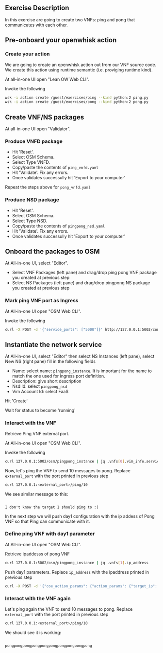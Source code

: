 ## Exercise Description

In this exercise are going to create two VNFs: ping and pong that communicates with each other.

## Pre-onboard your openwhisk action

### Create your action

We are going to create an openwhisk action out from our VNF source code. We create this action using runtime semantic (i.e. proviging runtime kind).

At all-in-one UI open "Lean OW Web CLI".


Invoke the following

```bash
wsk -i action create /guest/exercises/ping --kind python:2 ping.py
wsk -i action create /guest/exercises/pong --kind python:2 pong.py
```

## Create VNF/NS packages

At all-in-one UI open "Validator".

### Produce VNFD package

* Hit 'Reset'.
* Select OSM Schema.
* Select Type VNFD.
* Copy/paste the contents of `ping_vnfd.yaml`
* Hit 'Validate'. Fix any errors.
* Once validates successully hit 'Export to your computer'

Repeat the steps above for `pong_vnfd.yaml`

### Produce NSD package

* Hit 'Reset'.
* Select OSM Schema.
* Select Type NSD.
* Copy/paste the contents of `pingpong_nsd.yaml`
* Hit 'Validate'. Fix any errors.
* Once validates successully hit 'Export to your computer'



## Onboard the packages to OSM

At All-in-one UI, select "Editor".

* Select VNF Packages (left pane) and drag/drop ping pong VNF package you created at previous step
* Select NS  Packages (left pane) and drag/drop pingpong NS package you created at previous step


### Mark ping VNF port as Ingress


At All-in-one UI open "OSM Web CLI".

Invoke the following

```bash
curl -X POST -d '{"service_ports": ["5000"]}' http://127.0.0.1:5002/conf/pingpong_instance/ping_vnfd/1
```



## Instantiate the network service

At All-in-one UI, select "Editor" then select NS Instances (left pane), select New NS (right pane) fill in the following fields

* Name:           select name: `pingpong_instance`. It is important for the name to match the one used for ingress port definition.
* Description:    give short description
* Nsd Id:         select `pingpong_nsd`
* Vim Account Id: select FaaS

Hit 'Create'

Wait for status to become 'running'



### Interact with the VNF

Retrieve Ping VNF external port.

At All-in-one UI open "OSM Web CLI".


Invoke the following

```bash
curl 127.0.0.1:5002/osm/pingpong_instance | jq .vnfs[0].vim_info.service.service_ports.\"5000\"
```

Now, let's ping the VNF to send 10 messages to pong. Replace `external_port` with the port printed in previous step

```bash
curl 127.0.0.1:<external_port>/ping/10
```

We see similar message to this:

```

I don't know the target I should ping to :(

```

In the next step we will push day1 configuration with the ip addess of Pong VNF so that Ping can communicate with it.

### Define ping VNF with day1 parameter

At All-in-one UI open "OSM Web CLI".

Retrieve ipaddesss of pong VNF

```bash
curl 127.0.0.1:5002/osm/pingpong_instance | jq .vnfs[1].ip_address
```

Push day1 parameters. Replace `ip_address` with the ipaddress printed in previous step

```bash
curl -X POST -d '{"coe_action_params": {"action_params": {"target_ip": "<ip_address>"}}}' http://127.0.0.1:5002/osm/reconfigure/pingpong_instance/ping_vnfd.1
```

### Interact with the VNF again

Let's ping again the VNF to send 10 messages to pong. Replace `external_port` with the port printed in previous step

```bash
curl 127.0.0.1:<external_port>/ping/10
```

We should see it is working:

```

pongpongpongpongpongpongpongpongpongpong

```
